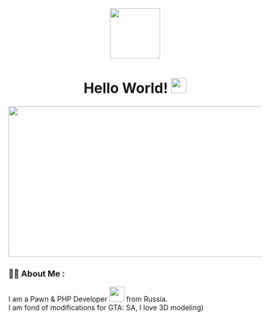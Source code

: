 <div id="header" align="center">
  <img src="https://media1.giphy.com/media/cp4fvRjmlgDcdvrvqg/giphy.gif" width="100"/>
</div>

<h1 align="center">
  Hello World!
  <img src="https://media.giphy.com/media/hvRJCLFzcasrR4ia7z/giphy.gif" width="30px"/>
</h1>

<div align="center">
  <img src="https://github-readme-streak-stats.herokuapp.com/?user=yanfox777" width="600" height="300"/>
</div>

### :man_technologist: About Me :
I am a Pawn & PHP Developer <img src="https://media.giphy.com/media/WUlplcMpOCEmTGBtBW/giphy.gif" width="30"> from Russia. <br> I am fond of modifications for GTA: SA, I love 3D modeling)
